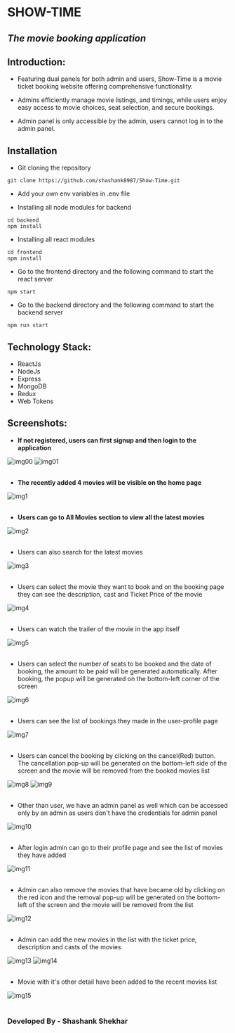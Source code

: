 # SHOW-TIME
## _The movie booking application_




## Introduction:
- Featuring dual panels for both admin and users, Show-Time is a movie ticket booking website offering comprehensive functionality. 

- Admins efficiently manage movie listings, and timings, while users enjoy easy access to movie choices, seat selection, and secure bookings.

- Admin panel is only accessible by the admin, users cannot log in to the admin panel.

## Installation

- Git cloning the repository
```
git clone https://github.com/shashank8987/Show-Time.git
```
- Add your own env variables in .env file

- Installing all node modules for backend
```
cd backend
npm install
```
- Installing all react modules
```
cd frontend
npm install
```
- Go to the frontend directory and the following command to start the react server
```
npm start
```
- Go to the backend directory and the following command to start the backend server
```
npm run start
```

## Technology Stack:

- ReactJs
- NodeJs
- Express
- MongoDB
- Redux
- Web Tokens

## Screenshots:

- **If not registered, users can first signup and then login to the application**

![img00](./images/p17.png)
![img01](./images/p18.png)
<br/>
<br/>

- **The recently added 4 movies will be visible on the home page**

![img1](./images/p1.png)
<br/>
<br/>
- **Users can go to All Movies section to view all the latest movies**

![img2](./images/p2.png)
<br/>
<br/>
- Users can also search for the latest movies

![img3](./images/p3.png)
<br/>
<br/>
- Users can select the movie they want to book and on the booking page they can see the description, cast and Ticket Price of the movie

![img4](./images/p4.png)
<br/>
<br/>
- Users can watch the trailer of the movie in the app itself

![img5](./images/p5.png)
<br/>
<br/>
- Users can select the number of seats to be booked and the date of booking, the amount to be paid will be generated automatically. After booking, the popup will be generated on the bottom-left corner of the screen

![img6](./images/p14.png)
<br/>
<br/>
- Users can see the list of bookings they made in the user-profile page

![img7](./images/p13.png)
<br/>
<br/>
- Users can cancel the booking by clicking on the cancel(Red) button. The cancellation pop-up will be generated on the bottom-left side of the screen and the movie will be removed from the booked movies list

![img8](./images/p15.png)
![img9](./images/p16.png)
<br/>
<br/>
- Other than user, we have an admin panel as well which can be accessed only by an admin as users don't have the credentials for admin panel

![img10](./images/p6.png)
<br/>
<br/>
- After login admin can go to their profile page and see the list of movies they have added

![img11](./images/p7.png)
<br/>
<br/>
- Admin can also remove the movies that have became old by clicking on the red icon and the removal pop-up will be generated on the bottom-left of the screen and the movie will be removed from the list

![img12](./images/p8.png)
<br/>
<br/>
- Admin can add the new movies in the list with the ticket price, description and casts of the movies

![img13](./images/p9.png)
![img14](./images/p10.png)
<br/>
<br/>
- Movie with it's other detail have been added to the recent movies list

![img15](./images/p12.png)
<br/>
<br/>

### Developed By - Shashank Shekhar






